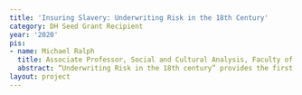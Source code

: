 ```yaml
---
title: 'Insuring Slavery: Underwriting Risk in the 18th Century'
category: DH Seed Grant Recipient
year: '2020'
pis:
- name: Michael Ralph
  title: Associate Professor, Social and Cultural Analysis, Faculty of Arts and Science
  abstract: “Underwriting Risk in the 18th century” provides the first systematic analysis of the application of probabilistic mathematics to the trade in enslaved Africans during the designated period. It will provide foundational research for an exploration of the relationship between the marine insurance industry and the trans-Atlantic trade in human beings across more than one hundred years. This research is comprised of three activities that will produce two outcomes. The first activity involves systematically consulting the remaining records of every known Lloyd’s of London-affiliated underwriter in order to ascertain the extant information on the insurance of slave voyages through London’s largest insurance market. The second activity entails a reevaluation of insurance-focused archival collections for records pertaining to the trade of enslaved Africans as well as a reevaluation of slavery-focused archival collections for records pertaining to insurance. The third activity we intend to engage in is preliminary archival research on the relationship between the slave trade and insurance in Spain, Holland, and Switzerland as well as the insurance of slave-produced goods returning to Europe. The first result of our funded activities will be the foundational research that I use to comprehensively analyze how monetary value was produced and inscribed during the trans-Atlantic slave trade. The second result of our funded activities will be a vastly expanded data set to include in the digital ledger I founded and direct, Treasury of Weary Souls, which currently provides interactive, public access to all known insurance policies that underwrote enslaved persons as property on the plantations of the antebellum American South.
layout: project
---
```

